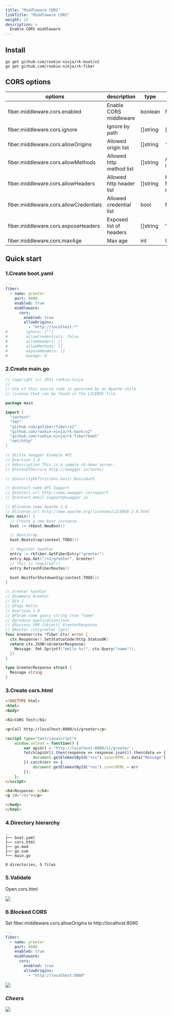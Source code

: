 ```yaml
---
title: "Middleware CORS"
linkTitle: "Middleware CORS"
weight: 15
description: >
  Enable CORS middleware
---
```


## Install
```shell script
go get github.com/rookie-ninja/rk-boot/v2
go get github.com/rookie-ninja/rk-fiber
```

## CORS options
| options                               | description                        | type     | default |
|---------------------------------------|--------------------------|----------|----------------------|
| fiber.middleware.cors.enabled         | Enable CORS middleware   | boolean  | false                |
| fiber.middleware.cors.ignore          | Ignore by path           | []string | []                   |
| fiber.middleware.cors.allowOrigins    | Allowed origin list      | []string | *                    |
| fiber.middleware.cors.allowMethods    | Allowed http method list | []string | All http methods     |
| fiber.middleware.cors.allowHeaders        | Allowed http header list | []string | Headers from request |
| fiber.middleware.cors.allowCredentials | Allowed credential list  | bool     | false                |
| fiber.middleware.cors.exposeHeaders    | Exposed list of headers  | []string | ""                   |
| fiber.middleware.cors.maxAge           | Max age                  | int      | 0                    |

## Quick start
### 1.Create boot.yaml
```yaml
---
fiber:
  - name: greeter
    port: 8080
    enabled: true
    middleware:
      cors:
        enabled: true
        allowOrigins:
          - "http://localhost:*"
#        ignore: [""]
#        allowCredentials: false
#        allowHeaders: []
#        allowMethods: []
#        exposeHeaders: []
#        maxAge: 0
```

### 2.Create main.go
```go
// Copyright (c) 2021 rookie-ninja
//
// Use of this source code is governed by an Apache-style
// license that can be found in the LICENSE file.

package main

import (
  "context"
  "fmt"
  "github.com/gofiber/fiber/v2"
  "github.com/rookie-ninja/rk-boot/v2"
  "github.com/rookie-ninja/rk-fiber/boot"
  "net/http"
)

// @title Swagger Example API
// @version 1.0
// @description This is a sample rk-demo server.
// @termsOfService http://swagger.io/terms/

// @securityDefinitions.basic BasicAuth

// @contact.name API Support
// @contact.url http://www.swagger.io/support
// @contact.email support@swagger.io

// @license.name Apache 2.0
// @license.url http://www.apache.org/licenses/LICENSE-2.0.html
func main() {
  // Create a new boot instance.
  boot := rkboot.NewBoot()

  // Bootstrap
  boot.Bootstrap(context.TODO())

  // Register handler
  entry := rkfiber.GetFiberEntry("greeter")
  entry.App.Get("/v1/greeter", Greeter)
  // This is required!!!
  entry.RefreshFiberRoutes()

  boot.WaitForShutdownSig(context.TODO())
}

// Greeter handler
// @Summary Greeter
// @Id 1
// @Tags Hello
// @version 1.0
// @Param name query string true "name"
// @produce application/json
// @Success 200 {object} GreeterResponse
// @Router /v1/greeter [get]
func Greeter(ctx *fiber.Ctx) error {
  ctx.Response().SetStatusCode(http.StatusOK)
  return ctx.JSON(&GreeterResponse{
    Message: fmt.Sprintf("Hello %s!", ctx.Query("name")),
  })
}

type GreeterResponse struct {
  Message string
}
```

### 3.Create cors.html
```html
<!DOCTYPE html>
<html>
<body>

<h1>CORS Test</h1>

<p>Call http://localhost:8080/v1/greeter</p>

<script type="text/javascript">
    window.onload = function() {
        var apiUrl = 'http://localhost:8080/v1/greeter';
        fetch(apiUrl).then(response => response.json()).then(data => {
            document.getElementById("res").innerHTML = data["Message"]
        }).catch(err => {
            document.getElementById("res").innerHTML = err
        });
    };
</script>

<h4>Response: </h4>
<p id="res"></p>

</body>
</html>
```

### 4.Directory hierarchy
```shell script
.
├── boot.yaml
├── cors.html
├── go.mod
├── go.sum
└── main.go

0 directories, 5 files
```

### 5.Validate
Open cors.html

![](/rk-boot/user-guide/gin/basic/cors-success.png)

### 6.Blocked CORS
Set fiber.middleware.cors.allowOrigins to http://localhost:8080

```yaml
---
fiber:
  - name: greeter
    port: 8080
    enabled: true
    middleware:
      cors:
        enabled: true
        allowOrigins:
          - "http://localhost:8080"
```

![](/rk-boot/user-guide/gin/basic/cors-fail.png)

### _**Cheers**_
![](/rk-boot/user-guide/cheers.png)
